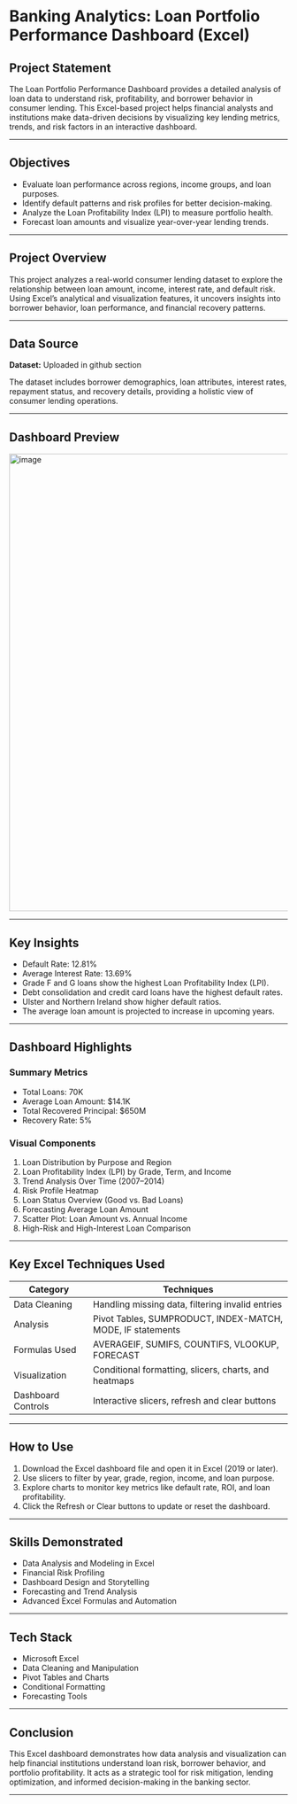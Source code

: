 

# Banking Analytics: Loan Portfolio Performance Dashboard (Excel)

## Project Statement

The Loan Portfolio Performance Dashboard provides a detailed analysis of loan data to understand risk, profitability, and borrower behavior in consumer lending.
This Excel-based project helps financial analysts and institutions make data-driven decisions by visualizing key lending metrics, trends, and risk factors in an interactive dashboard.

---

## Objectives

* Evaluate loan performance across regions, income groups, and loan purposes.
* Identify default patterns and risk profiles for better decision-making.
* Analyze the Loan Profitability Index (LPI) to measure portfolio health.
* Forecast loan amounts and visualize year-over-year lending trends.

---

## Project Overview

This project analyzes a real-world consumer lending dataset to explore the relationship between loan amount, income, interest rate, and default risk.
Using Excel’s analytical and visualization features, it uncovers insights into borrower behavior, loan performance, and financial recovery patterns.

---

## Data Source

**Dataset:** Uploaded in github section 

The dataset includes borrower demographics, loan attributes, interest rates, repayment status, and recovery details, providing a holistic view of consumer lending operations.

---
## Dashboard Preview

<img width="1422" height="826" alt="image" src="https://github.com/user-attachments/assets/6d0bf016-52db-43ba-ae1f-74200232e68b" />


---

## Key Insights

* Default Rate: 12.81%
* Average Interest Rate: 13.69%
* Grade F and G loans show the highest Loan Profitability Index (LPI).
* Debt consolidation and credit card loans have the highest default rates.
* Ulster and Northern Ireland show higher default ratios.
* The average loan amount is projected to increase in upcoming years.

---

## Dashboard Highlights

### Summary Metrics

* Total Loans: 70K
* Average Loan Amount: $14.1K
* Total Recovered Principal: $650M
* Recovery Rate: 5%

### Visual Components

1. Loan Distribution by Purpose and Region
2. Loan Profitability Index (LPI) by Grade, Term, and Income
3. Trend Analysis Over Time (2007–2014)
4. Risk Profile Heatmap
5. Loan Status Overview (Good vs. Bad Loans)
6. Forecasting Average Loan Amount
7. Scatter Plot: Loan Amount vs. Annual Income
8. High-Risk and High-Interest Loan Comparison

---

## Key Excel Techniques Used

| Category           | Techniques                                                 |
| ------------------ | ---------------------------------------------------------- |
| Data Cleaning      | Handling missing data, filtering invalid entries           |
| Analysis           | Pivot Tables, SUMPRODUCT, INDEX-MATCH, MODE, IF statements |
| Formulas Used      | AVERAGEIF, SUMIFS, COUNTIFS, VLOOKUP, FORECAST             |
| Visualization      | Conditional formatting, slicers, charts, and heatmaps      |
| Dashboard Controls | Interactive slicers, refresh and clear buttons             |

---



## How to Use

1. Download the Excel dashboard file and open it in Excel (2019 or later).
2. Use slicers to filter by year, grade, region, income, and loan purpose.
3. Explore charts to monitor key metrics like default rate, ROI, and loan profitability.
4. Click the Refresh or Clear buttons to update or reset the dashboard.

---
## Skills Demonstrated

* Data Analysis and Modeling in Excel
* Financial Risk Profiling
* Dashboard Design and Storytelling
* Forecasting and Trend Analysis
* Advanced Excel Formulas and Automation

---

## Tech Stack

* Microsoft Excel
* Data Cleaning and Manipulation
* Pivot Tables and Charts
* Conditional Formatting
* Forecasting Tools

---

## Conclusion

This Excel dashboard demonstrates how data analysis and visualization can help financial institutions understand loan risk, borrower behavior, and portfolio profitability.
It acts as a strategic tool for risk mitigation, lending optimization, and informed decision-making in the banking sector.

---
